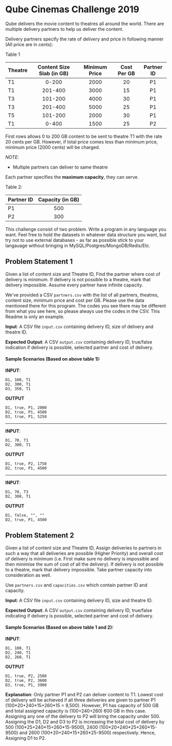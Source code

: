 # Qube Cinemas Challenge 2019
Qube delivers the movie content to theatres all around the world. There are multiple delivery partners to help us deliver the content.

Delivery partners specify the rate of delivery and price in following manner (All price are in cents):

Table 1

| Theatre       | Content Size Slab (in GB)| Minimum Price | Cost Per GB | Partner ID |
| ------------- |:----------------:        |:-------------:| :----------:|:----------:|
|  T1           |         0-200            |       2000    |      20     |     P1     |
|  T1           |         201-400          |       3000    |      15     |P1          |
|  T3           |         101-200          |       4000    |      30     |P1          |
|  T3           |         201-400          |       5000    |      25     |P1          |
|  T5           |         101-200          |       2000    |      30     |P1          |
|  T1           |         0-400            |       1500    |      25     |P2          |

First rows allows 0 to 200 GB content to be sent to theatre T1 with the rate 20 cents per GB. However, if total price comes less than minimum price, minimum price (2000 cents) will be charged.

*NOTE*: 
- Multiple partners can deliver to same theatre

Each partner specifies the **maximum capacity**, they can serve.

Table 2:

| Partner ID    | Capacity (in GB) |
| ------------- |:----------------:|
|  P1           |        500       |
|  P2           |        300       |


This challenge consist of two problem.
Write a program in any language you want. Feel free to hold the datasets in whatever data structure you want, but try not to use external databases - as far as possible stick to your langauage without bringing in MySQL/Postgres/MongoDB/Redis/Etc.

## Problem Statement 1
Given a list of content size and Theatre ID, Find the partner where cost of delivery is minimum. If delivery is not possible to a theatre, mark that delivery impossible. Assume every partner have infinite capacity.

We've provided a CSV `partners.csv` with the list of all partners, theatres, content size, minimum price and cost per GB. Please use the data mentioned there for this program. The codes you see there may be different from what you see here, so please always use the codes in the CSV. This Readme is only an example.

**Input**: A CSV file `input.csv` containing delivery ID, size of delivery and theatre ID.

**Expected Output**: A CSV `output.csv` containing delivery ID, true/false indication if delivery is possible, selected partner and cost of delivery.

#### Sample Scenarios (Based on above table 1):
**INPUT**:
```
D1, 100, T1
D2, 300, T1
D3, 350, T1
```
**OUTPUT**
```
D1, true, P1, 2000
D2, true, P1, 4500
D3, true, P1, 5250
```
---
**INPUT**:
```
D1, 70, T1
D2, 300, T1
```
**OUTPUT**
```
D1, true, P2, 1750
D2, true, P1, 4500
```

---
**INPUT**:
```
D1, 70, T3
D2, 300, T1
```
**OUTPUT**
```
D1, false, "", "" 
D2, true, P1, 4500
```

## Problem Statement 2
Given a list of content size and Theatre ID, Assign deliveries to partners in such a way that all deliveries are possible (Higher Priority) and overall cost of delivery is minimum (i.e. First make sure no delivery is impossible and then minimise the sum of cost of all the delivery). If delivery is not possible to a theatre, mark that delivery impossible. Take partner capacity into consideration as well.

Use `partners.csv` and `capacities.csv` which contain partner ID and capacity.

**Input**: A CSV file `input.csv` containing delivery ID, size and theatre ID.

**Expected Output**: A CSV `output.csv` containing delivery ID, true/false indicating if delivery is possible, selected partner and cost of delivery.

#### Sample Scenarios (Based on above table 1 and 2):
**INPUT**:
```
D1, 100, T1
D2, 240, T1
D2, 260, T1
```

**OUTPUT**
```
D1, true, P2, 2500
D2, true, P2, 3600
D3, true, P1, 3900
```

**Explanation**: Only partner P1 and P2 can deliver content to T1. Lowest cost of delivery will be achieved if all three deliveries are given to partner P1 (100\*20+240\*15+260\*15 = 9,500). However, P1 has capacity of 500 GB and total assigned capacity is (100+240+260) 600 GB in this case. Assigning any one of the delivery to P2 will bring the capacity under 500. Assigning the D1, D2 and D3 to P2 is increasing the total cost of delivery by 500 (100\*25+240\*15+260\*15-9500), 2400 (100\*20+240\*25+260*15-9500) and 2600 (100\*20+240\*15+260\*25-9500) respectively. Hence, Assigning D1 to P2.
